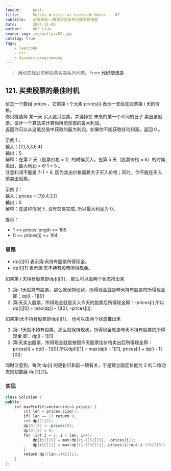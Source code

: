 ```yaml
---
layout:     post
title:      Series Article of Leetcode Notes -- 07
subtitle:   动态规划——股票买卖系列问题专题博客      
date:       2021-11-05
author:     OUC_LiuX
header-img: img/wallpic02.jpg
catalog: true
tags:
    - leetcode      
    - c++      
    - dynamic programming      
---     
```


> 用动态规划求解股票买卖系列问题。From [代码随想录](https://programmercarl.com/%E5%8A%A8%E6%80%81%E8%A7%84%E5%88%92-%E8%82%A1%E7%A5%A8%E9%97%AE%E9%A2%98%E6%80%BB%E7%BB%93%E7%AF%87.html)         


## 121. 买卖股票的最佳时机       
给定一个数组 prices ，它的第 i 个元素 prices[i] 表示一支给定股票第 i 天的价格。      
你只能选择 某一天 买入这只股票，并选择在 未来的某一个不同的日子 卖出该股票。设计一个算法来计算你所能获取的最大利润。          
返回你可以从这笔交易中获取的最大利润。如果你不能获取任何利润，返回 0 。     

示例 1：      
输入：[7,1,5,3,6,4]      
输出：5       
解释：在第 2 天（股票价格 = 1）的时候买入，在第 5 天（股票价格 = 6）的时候卖出，最大利润 = 6-1 = 5 。        
注意利润不能是 7-1 = 6, 因为卖出价格需要大于买入价格；同时，你不能在买入前卖出股票。      

示例 2：      
输入：prices = [7,6,4,3,1]       
输出：0      
解释：在这种情况下, 没有交易完成, 所以最大利润为 0。        

提示：         
* 1 <= prices.length <= 105         
* 0 <= prices[i] <= 104        

### 思路             
* dp[i][0] 表示第i天持有股票所得现金。     
* dp[i][1] 表示第i天不持有股票所得现金。       


如果第 i 天持有股票即dp[i][0]， 那么可以由两个状态推出来        
1. 第i-1天就持有股票，那么就保持现状，所得现金就是昨天持有股票的所得现金 即：dp[i - 1][0]        
2. 第i天买入股票，所得现金就是买入今天的股票后所得现金即：-prices[i] 所以dp[i][0] = max(dp[i - 1][0], -prices[i]);        

如果第i天不持有股票即dp[i][1]， 也可以由两个状态推出来       
1. 第i-1天就不持有股票，那么就保持现状，所得现金就是昨天不持有股票的所得现金 即：dp[i - 1][1]       
2. 第i天卖出股票，所得现金就是按照今天股票佳价格卖出后所得现金即：prices[i] + dp[i - 1][0] 所以dp[i][1] = max(dp[i - 1][1], prices[i] + dp[i - 1][0]);       

同时注意到，每次 dp[i] 的更新只和前一项有关，于是建立固定长度为 2 的二维动态规划数组 dp[2][2]。      

### 实现         
```c++       
class Solution {
public:
    int maxProfit(vector<int>& prices) {
        int len = prices.size();
        if( len == 1) return 0;
        int dp[2][2];
        dp[0][0] = -prices[0];
        dp[0][1] = 0;
        for (int i = 1; i < len; i++){
            dp[i%2][0] = max(dp[(i-1)%2][0], -prices[i]);
            dp[i%2][1] = max(dp[(i-1)%2][1], prices[i]+dp[(i-1)%2][0]);
        }
        return dp[(len-1)%2][1];
    }
};
```
